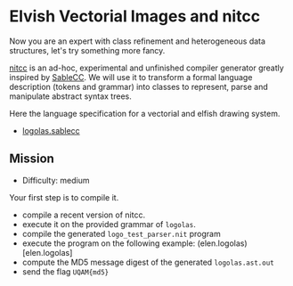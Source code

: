 # Elvish Vectorial Images and nitcc

Now you are an expert with class refinement and heterogeneous data structures, let's try something more fancy.

[nitcc](http://info.uqam.ca/~privat/catalog/p/nitcc.html) is an ad-hoc, experimental and unfinished compiler generator greatly inspired by [SableCC](http://www.sablecc.org/).
We will use it to transform a formal language description (tokens and grammar) into classes to represent, parse and manipulate abstract syntax trees.

Here the language specification for a vectorial and elfish drawing system.

* [logolas.sablecc](logolas.sablecc)

## Mission

* Difficulty: medium

Your first step is to compile it.

* compile a recent version of nitcc.
* execute it on the provided grammar of `logolas`.
* compile the generated `logo_test_parser.nit` program
* execute the program on the following example: (elen.logolas)[elen.logolas]
* compute the MD5 message digest of the generated `logolas.ast.out`
* send the flag `UQAM{md5}`
